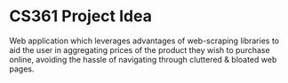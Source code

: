 # CS361 Project Idea
Web application which leverages advantages of web-scraping libraries to aid the user in aggregating prices of the product they wish to purchase online, avoiding the hassle of navigating through cluttered & bloated web pages. 
